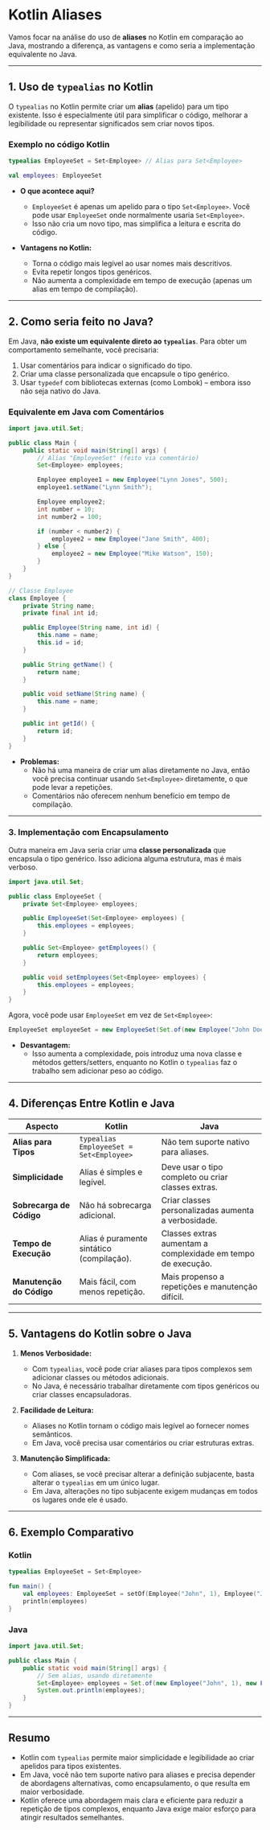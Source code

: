 # Kotlin Aliases

Vamos focar na análise do uso de **aliases** no Kotlin em comparação ao Java, mostrando a diferença, as vantagens e como seria a implementação equivalente no Java.

---

## **1. Uso de `typealias` no Kotlin**

O `typealias` no Kotlin permite criar um **alias** (apelido) para um tipo existente. Isso é especialmente útil para simplificar o código, melhorar a legibilidade ou representar significados sem criar novos tipos.

### **Exemplo no código Kotlin**
```kotlin
typealias EmployeeSet = Set<Employee> // Alias para Set<Employee>

val employees: EmployeeSet
```

- **O que acontece aqui?**
  - `EmployeeSet` é apenas um apelido para o tipo `Set<Employee>`. Você pode usar `EmployeeSet` onde normalmente usaria `Set<Employee>`.
  - Isso não cria um novo tipo, mas simplifica a leitura e escrita do código.

- **Vantagens no Kotlin:**
  - Torna o código mais legível ao usar nomes mais descritivos.
  - Evita repetir longos tipos genéricos.
  - Não aumenta a complexidade em tempo de execução (apenas um alias em tempo de compilação).

---

## **2. Como seria feito no Java?**

Em Java, **não existe um equivalente direto ao `typealias`**. Para obter um comportamento semelhante, você precisaria:
1. Usar comentários para indicar o significado do tipo.
2. Criar uma classe personalizada que encapsule o tipo genérico.
3. Usar `typedef` com bibliotecas externas (como Lombok) – embora isso não seja nativo do Java.

### **Equivalente em Java com Comentários**
```java
import java.util.Set;

public class Main {
    public static void main(String[] args) {
        // Alias "EmployeeSet" (feito via comentário)
        Set<Employee> employees;

        Employee employee1 = new Employee("Lynn Jones", 500);
        employee1.setName("Lynn Smith");

        Employee employee2;
        int number = 10;
        int number2 = 100;

        if (number < number2) {
            employee2 = new Employee("Jane Smith", 400);
        } else {
            employee2 = new Employee("Mike Watson", 150);
        }
    }
}

// Classe Employee
class Employee {
    private String name;
    private final int id;

    public Employee(String name, int id) {
        this.name = name;
        this.id = id;
    }

    public String getName() {
        return name;
    }

    public void setName(String name) {
        this.name = name;
    }

    public int getId() {
        return id;
    }
}
```

- **Problemas:**
  - Não há uma maneira de criar um alias diretamente no Java, então você precisa continuar usando `Set<Employee>` diretamente, o que pode levar a repetições.
  - Comentários não oferecem nenhum benefício em tempo de compilação.

---

### **3. Implementação com Encapsulamento**

Outra maneira em Java seria criar uma **classe personalizada** que encapsula o tipo genérico. Isso adiciona alguma estrutura, mas é mais verboso.

```java
import java.util.Set;

public class EmployeeSet {
    private Set<Employee> employees;

    public EmployeeSet(Set<Employee> employees) {
        this.employees = employees;
    }

    public Set<Employee> getEmployees() {
        return employees;
    }

    public void setEmployees(Set<Employee> employees) {
        this.employees = employees;
    }
}
```

Agora, você pode usar `EmployeeSet` em vez de `Set<Employee>`:
```java
EmployeeSet employeeSet = new EmployeeSet(Set.of(new Employee("John Doe", 1)));
```

- **Desvantagem:**
  - Isso aumenta a complexidade, pois introduz uma nova classe e métodos getters/setters, enquanto no Kotlin o `typealias` faz o trabalho sem adicionar peso ao código.

---

## **4. Diferenças Entre Kotlin e Java**

| Aspecto                     | Kotlin                                      | Java                                          |
|-----------------------------|---------------------------------------------|-----------------------------------------------|
| **Alias para Tipos**         | `typealias EmployeeSet = Set<Employee>`     | Não tem suporte nativo para aliases.          |
| **Simplicidade**             | Alias é simples e legível.                 | Deve usar o tipo completo ou criar classes extras. |
| **Sobrecarga de Código**     | Não há sobrecarga adicional.               | Criar classes personalizadas aumenta a verbosidade. |
| **Tempo de Execução**        | Alias é puramente sintático (compilação).   | Classes extras aumentam a complexidade em tempo de execução. |
| **Manutenção do Código**     | Mais fácil, com menos repetição.           | Mais propenso a repetições e manutenção difícil. |

---

## **5. Vantagens do Kotlin sobre o Java**

1. **Menos Verbosidade:**
   - Com `typealias`, você pode criar aliases para tipos complexos sem adicionar classes ou métodos adicionais.
   - No Java, é necessário trabalhar diretamente com tipos genéricos ou criar classes encapsuladoras.

2. **Facilidade de Leitura:**
   - Aliases no Kotlin tornam o código mais legível ao fornecer nomes semânticos.
   - Em Java, você precisa usar comentários ou criar estruturas extras.

3. **Manutenção Simplificada:**
   - Com aliases, se você precisar alterar a definição subjacente, basta alterar o `typealias` em um único lugar.
   - Em Java, alterações no tipo subjacente exigem mudanças em todos os lugares onde ele é usado.

---

## **6. Exemplo Comparativo**

### **Kotlin**
```kotlin
typealias EmployeeSet = Set<Employee>

fun main() {
    val employees: EmployeeSet = setOf(Employee("John", 1), Employee("Jane", 2))
    println(employees)
}
```

### **Java**
```java
import java.util.Set;

public class Main {
    public static void main(String[] args) {
        // Sem alias, usando diretamente
        Set<Employee> employees = Set.of(new Employee("John", 1), new Employee("Jane", 2));
        System.out.println(employees);
    }
}
```

---

## **Resumo**

- Kotlin com `typealias` permite maior simplicidade e legibilidade ao criar apelidos para tipos existentes.
- Em Java, você não tem suporte nativo para aliases e precisa depender de abordagens alternativas, como encapsulamento, o que resulta em maior verbosidade.
- Kotlin oferece uma abordagem mais clara e eficiente para reduzir a repetição de tipos complexos, enquanto Java exige maior esforço para atingir resultados semelhantes.
